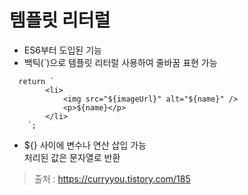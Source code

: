 # 템플릿 리터럴

* ES6부터 도입된 기능
* 백틱(`)으로 템플릿 리터럴 사용하여 줄바꿈 표현 가능
```
  return `
        <li>
            <img src="${imageUrl}" alt="${name}" />
            <p>${name}</p>
        </li>
    `;
```
* ${} 사이에 변수나 연산 삽입 가능   
처리된 값은 문자열로 반환

> 출처 : https://curryyou.tistory.com/185
